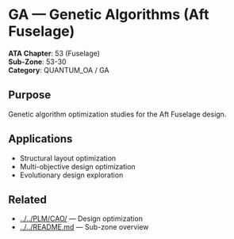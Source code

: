# GA — Genetic Algorithms (Aft Fuselage)

**ATA Chapter**: 53 (Fuselage)  
**Sub-Zone**: 53-30  
**Category**: QUANTUM_OA / GA

## Purpose

Genetic algorithm optimization studies for the Aft Fuselage design.

## Applications

- Structural layout optimization
- Multi-objective design optimization
- Evolutionary design exploration

## Related

- [../../PLM/CAO/](../../PLM/CAO/) — Design optimization
- [../../README.md](../../README.md) — Sub-zone overview

